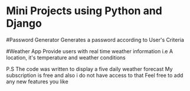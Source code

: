 # Mini Projects using Python and Django
#Password Generator
Generates a password according to User's Criteria

#Weather App
Provide users with real time weather information i.e
A location, it's temperature and weather conditions

P.S
The code was written to display a five daily weather forecast
My subscription is free and also i do not have access to that
Feel free to add any new features you like
